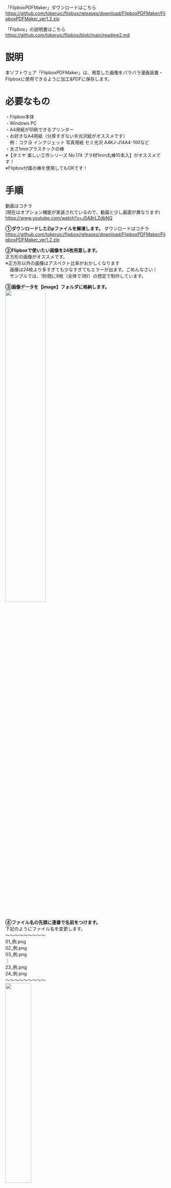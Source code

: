 「FlipboxPDFMaker」ダウンロードはこちら  
https://github.com/tokeruic/flipbox/releases/download/FlipboxPDFMaker/FlipboxPDFMaker_ver1.2.zip

「Flipbox」の説明書はこちら  
https://github.com/tokeruic/flipbox/blob/main/readme2.md

# 説明
本ソフトウェア「FlipboxPDFMaker」は、用意した画像をパラパラ漫画装置・Flipboxに使用できるように加工&PDFに保存します。

# 必要なもの
・Flipbox本体  
・Windows PC  
・A4用紙が印刷できるプリンター  
・お好きなA4用紙（分厚すぎない半光沢紙がオススメです）  
　例：コクヨ インクジェット 写真用紙 セミ光沢 A4KJ-J14A4-100など  
・太さ1mmプラスチックの棒  
※【タミヤ 楽しい工作シリーズ No.174 プラ材1mm丸棒10本入】がオススメです！  
※Flipbox付属の棒を使用してもOKです！  

# 手順
動画はコチラ  
(現在はオプション機能が実装されているので、動画と少し画面が異なります)  
https://www.youtube.com/watch?v=J5A8rLZdbNQ  

**①ダウンロードしたZipファイルを解凍します。**
ダウンロードはコチラ  
https://github.com/tokeruic/flipbox/releases/download/FlipboxPDFMaker/FlipboxPDFMaker_ver1.2.zip  
  
**②Flipboxで使いたい画像を24枚用意します。**   
正方形の画像がオススメです。  
※正方形以外の画像はアスペクト比率がおかしくなります  
　画像は24枚より多すぎても少なすぎてもエラーが出ます。ごめんなさい！  
　サンプルでは、1秒間に8枚（全体で3秒）の想定で制作しています。  

**③画像データを【image】フォルダに格納します。**  
<img src="https://github.com/tokeruic/flipbox/assets/69045494/0a0f925a-52fc-4331-8720-5637e5951a9d" width="50%">   
  
**④ファイル名の先頭に連番で名前をつけます。**  
下記のようにファイル名を変更します。  
～～～～～～～～～  
01_例.png  
02_例.png  
03_例.png  
︙  
23_例.png  
24_例.png  
～～～～～～～～～  
<img src="https://github.com/tokeruic/flipbox/assets/69045494/14f7425a-b6bb-4ebd-ab5c-12115daabc3f" width="40%">   
  
※1枚目から9枚目のファイル名は、「01」「02」のように必ず先頭に0をつけてください。  
※ファイル名が全て同じであれば、連番を末尾につけてもOKです。  

**⑤「FlipboxPDFMaker.exe」を起動します。**  
![image](https://github.com/tokeruic/flipbox/assets/69045494/e8f4a138-0dc2-41fe-9d71-dec06b5bfc89)
  
●「中央に線をつける」のチェックボックスをオンにすると、各画像の中央に線がつきます。  
　カット後に折る際、中央でキレイに折りやすくなります。  目立たない色を選びましょう。  
　きれいにカットできない場合にオススメですが、基本的には不要です！  
  
●「フレームをつける」のチェックボックスをオンにすると、フレームがつきます。  
　背景が白い絵を使う時にオススメです。目立たない色を選びましょう。  
  
**⑥「データ作成開始！」ボタンを押すとデータ作成が始まります！**

成功すると、下記2種類のPDFデータが生成されます。  
【Flipbox_black】【Flipbox_white】  
![image](https://github.com/tokeruic/flipbox/assets/69045494/9c0bd7de-594e-4500-a075-7467b1b39dd5)  

ノンブル（画像右下に記載されるページ数）の色違いですので、お好きなほうをお選びください！  

**⑦PDFをA4で印刷して、ハサミ・カッター等で切り取ってください。**  
印刷時、詳細設定にある倍率は【100%】で印刷してください。  
怪我しないように気をつけて！  

**⑧1mmくらいの太さの棒を長さ4.9cmに切ります。**  
棒は【タミヤ 楽しい工作シリーズ No.174 プラ材1mm丸棒10本入】がオススメです！  
**⑨棒に糊づけします（詳細は下記参照ください！）**  
https://github.com/tokeruic/flipbox/blob/main/readme2.md  
**⑩Flipbox本体にセットして完成！**  

**------------  
分からないところや不具合がある場合は、お気軽に下記メールアドレスまでご連絡ください！  
worstvegetable@gmail.com  
------------**

# 利用規約

①当ソフトの公序良俗に反する使用を禁止します。  
②当ソフトの営利目的による無断使用を禁止します。  
③本規約は予告なく変更する場合があります。  

# 免責事項

当ソフトの利用にあたって、何らかの不具合やトラブルが生じたとしても一切の責任を負いません。  
自己責任でご利用ください。  
